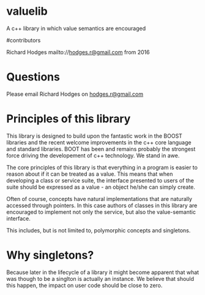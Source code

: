 # valuelib
A c++ library in which value semantics are encouraged

#contributors

Richard Hodges mailto://hodges.r@gmail.com from 2016

# Questions

Please email Richard Hodges on hodges.r@gmail.com

# Principles of this library

This library is designed to build upon the fantastic work in the BOOST libraries and the recent welcome improvements in the c++ core language and standard libraries. BOOT has been and remains probably the strongest force driving the developement of c++ technology. We stand in awe.

The core principles of this library is that everything in a program is easier to reason about if it can be treated as a value. This means that when developing a class or service suite, the interface presented to users of the suite should be expressed as a value - an object he/she can simply create.

Often of course, concepts have natural implementations that are naturally accessed through pointers. In this case authors of classes in this library are encouraged to implement not only the service, but also the value-semantic interface.

This includes, but is not limited to, polymorphic concepts and singletons.

# Why singletons?

Because later in the lifecycle of a library it might become apparent that what was though to be a singlton is actually an instance. We believe that should this happen, the impact on user code should be close to zero.


